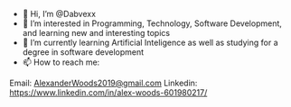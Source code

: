 - 👋 Hi, I’m @Dabvexx
- 👀 I’m interested in Programming, Technology, Software Development, and learning new and interesting topics
- 🌱 I’m currently learning Artificial Inteligence as well as studying for a degree in software development
- 📫 How to reach me:

Email: AlexanderWoods2019@gmail.com
Linkedin: https://www.linkedin.com/in/alex-woods-601980217/
